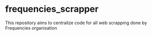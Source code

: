 # frequencies_scrapper
This repository aims to centralize code for all web scrapping done by Frequencies organisation
